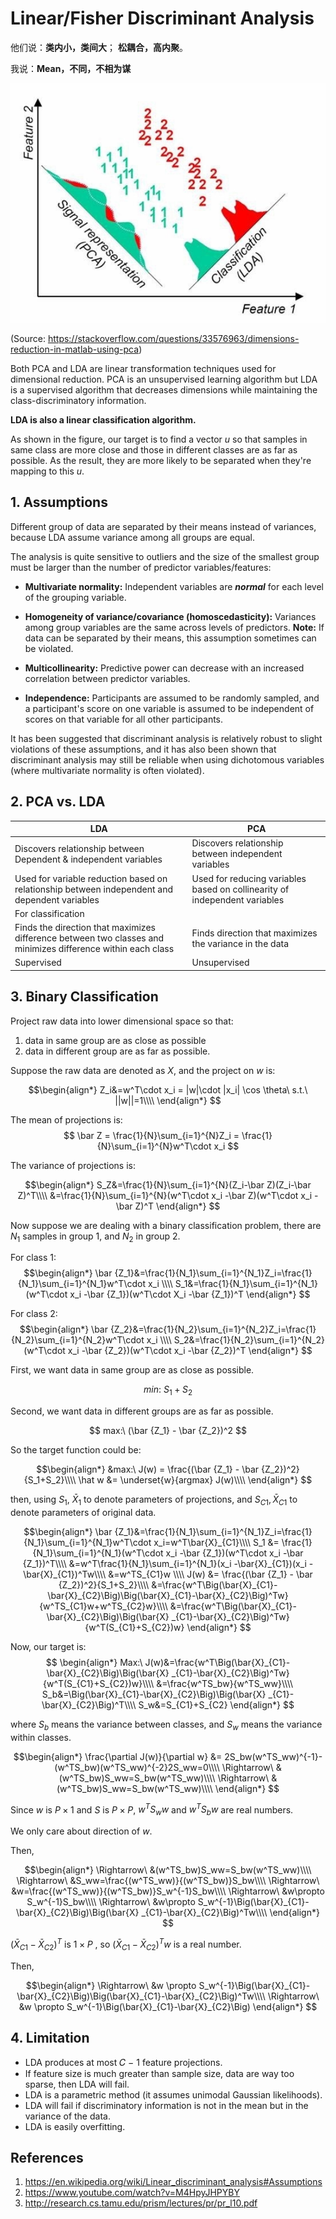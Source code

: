 # Linear/Fisher Discriminant Analysis
他们说：**类内小，类间大**； **松耦合，高内聚**。

我说：**Mean，不同，不相为谋**

![](media/15927713432363/15927731074977.jpg)

(Source: https://stackoverflow.com/questions/33576963/dimensions-reduction-in-matlab-using-pca)

Both PCA and LDA are linear transformation techniques used for dimensional reduction. PCA is an unsupervised learning algorithm but LDA is a supervised algorithm that decreases dimensions while maintaining the class-discriminatory information.

**LDA is also a linear classification algorithm.**

As shown in the figure, our target is to find a vector $u$ so that samples in same class are more close and those in different classes are as far as possible. As the result, they are more likely to be separated when they're mapping to this $u$.

## 1. Assumptions

Different group of data are separated by their means instead of variances, because LDA assume variance among all groups are equal.

The analysis is quite sensitive to outliers and the size of the smallest group must be larger than the number of predictor variables/features:

* **Multivariate normality:** Independent variables are _**normal**_ for each level of the grouping variable.


* **Homogeneity of variance/covariance (homoscedasticity):** Variances among group variables are the same across levels of predictors. 
    **Note:** If data can be separated by their means, this assumption sometimes can be violated.

* **Multicollinearity:** Predictive power can decrease with an increased correlation between predictor variables.

* **Independence:** Participants are assumed to be randomly sampled, and a participant's score on one variable is assumed to be independent of scores on that variable for all other participants.

It has been suggested that discriminant analysis is relatively robust to slight violations of these assumptions, and it has also been shown that discriminant analysis may still be reliable when using dichotomous variables (where multivariate normality is often violated).


## 2. PCA vs. LDA


| LDA                                                                                 | PCA                                              |
|-------------------------------------------------------------------------------------|--------------------------------------------------|
| Discovers relationship between Dependent & independent variables                    | Discovers relationship between independent variables |
| Used for variable reduction based on relationship between independent and dependent variables |         Used for reducing variables based on collinearity of independent variables                                         |
|           For classification                                                                          |                                                 |
|       Finds the direction that maximizes difference between two classes and minimizes difference within each class                                                                              |           Finds direction that maximizes the variance in the data                                      |
|           Supervised                                                                          |        Unsupervised                                         |



## 3. Binary Classification

Project raw data into lower dimensional space so that:
1. data in same group are as close as possible
2. data in different group are as far as possible.

 
Suppose the raw data are denoted as $X$, and the project on $w$ is:

$$\begin{align*}
Z_i&=w^T\cdot x_i = |w|\cdot |x_i| \cos \theta\ s.t.\ ||w||=1\\\\
\end{align*}
$$

The mean of projections is:
$$
\bar Z = \frac{1}{N}\sum_{i=1}^{N}Z_i = \frac{1}{N}\sum_{i=1}^{N}w^T\cdot x_i 
$$

The variance of projections is:

$$\begin{align*}
S_Z&=\frac{1}{N}\sum_{i=1}^{N}(Z_i-\bar Z)(Z_i-\bar Z)^T\\\\
&=\frac{1}{N}\sum_{i=1}^{N}(w^T\cdot x_i -\bar Z)(w^T\cdot x_i -\bar Z)^T
\end{align*}
$$

Now suppose we are dealing with a binary classification problem,  there are $N_1$ samples in group 1, and $N_2$ in group 2.

For class 1:
$$\begin{align*}
\bar {Z_1}&=\frac{1}{N_1}\sum_{i=1}^{N_1}Z_i=\frac{1}{N_1}\sum_{i=1}^{N_1}w^T\cdot x_i \\\\
S_1&=\frac{1}{N_1}\sum_{i=1}^{N_1}(w^T\cdot x_i -\bar {Z_1})(w^T\cdot X_i -\bar {Z_1})^T
\end{align*}
$$

For class 2:
$$\begin{align*}
\bar {Z_2}&=\frac{1}{N_2}\sum_{i=1}^{N_2}Z_i=\frac{1}{N_2}\sum_{i=1}^{N_2}w^T\cdot x_i \\\\
S_2&=\frac{1}{N_2}\sum_{i=1}^{N_2}(w^T\cdot x_i -\bar {Z_2})(w^T\cdot x_i -\bar {Z_2})^T
\end{align*}
$$

First, we want data in same group are as close as possible. 

$$
min:\ S_1+S_2
$$

Second, we want data in different groups are as far as possible.

$$
max:\ (\bar {Z_1} - \bar {Z_2})^2
$$

So the target function could be:

$$\begin{align*}
&max:\ J(w) = \frac{(\bar {Z_1} - \bar {Z_2})^2}{S_1+S_2}\\\\
\hat w &= \underset{w}{argmax} J(w)\\\\
\end{align*}
$$

then, using $S_1,\ \bar X_1$ to denote parameters of projections, and $S_{C1}, \bar X_{C1}$ to denote parameters of original data.

$$\begin{align*}
\bar {Z_1}&=\frac{1}{N_1}\sum_{i=1}^{N_1}Z_i=\frac{1}{N_1}\sum_{i=1}^{N_1}w^T\cdot x_i=w^T\bar{X}_{C1}\\\\
S_1 &= \frac{1}{N_1}\sum_{i=1}^{N_1}(w^T\cdot x_i -\bar {Z_1})(w^T\cdot x_i -\bar {Z_1})^T\\\\
&=w^T\frac{1}{N_1}\sum_{i=1}^{N_1}(x_i -\bar{X}_{C1})(x_i -\bar{X}_{C1})^Tw\\\\
&=w^TS_{C1}w
\\\\
J(w) &= \frac{(\bar {Z_1} - \bar {Z_2})^2}{S_1+S_2}\\\\
&=\frac{w^T\Big(\bar{X}_{C1}-\bar{X}_{C2}\Big)\Big(\bar{X}_{C1}-\bar{X}_{C2}\Big)^Tw}{w^TS_{C1}w+w^TS_{C2}w}\\\\
&=\frac{w^T\Big(\bar{X}_{C1}-\bar{X}_{C2}\Big)\Big(\bar{X} _{C1}-\bar{X}_{C2}\Big)^Tw}{w^T(S_{C1}+S_{C2})w}
\end{align*}
$$

Now, our target is:
$$
\begin{align*}
Max:\ J(w)&=\frac{w^T\Big(\bar{X}_{C1}-\bar{X}_{C2}\Big)\Big(\bar{X} _{C1}-\bar{X}_{C2}\Big)^Tw}{w^T(S_{C1}+S_{C2})w}\\\\
&=\frac{w^TS_bw}{w^TS_ww}\\\\
S_b&=\Big(\bar{X}_{C1}-\bar{X}_{C2}\Big)\Big(\bar{X} _{C1}-\bar{X}_{C2}\Big)^T\\\\
S_w&=S_{C1}+S_{C2}
\end{align*}
$$

where $S_b$ means the variance between classes, and $S_w$ means the variance within classes.

$$\begin{align*}
\frac{\partial J(w)}{\partial w} &= 2S_bw(w^TS_ww)^{-1}- (w^TS_bw)(w^TS_ww)^{-2}2S_ww=0\\\\
\Rightarrow\ &(w^TS_bw)S_ww=S_bw(w^TS_ww)\\\\
\Rightarrow\ &(w^TS_bw)S_ww=S_bw(w^TS_ww)\\\\
\end{align*}
$$

Since $w$ is $P\times 1$ and $S$ is $P\times P$, $w^TS_ww$ and $w^TS_bw$ are real numbers. 

We only care about direction of $w$. 

Then,

$$\begin{align*}
\Rightarrow\ &(w^TS_bw)S_ww=S_bw(w^TS_ww)\\\\
\Rightarrow\ &S_ww=\frac{(w^TS_ww)}{(w^TS_bw)}S_bw\\\\
\Rightarrow\ &w=\frac{(w^TS_ww)}{(w^TS_bw)}S_w^{-1}S_bw\\\\
\Rightarrow\ &w\propto S_w^{-1}S_bw\\\\
\Rightarrow\ &w\propto S_w^{-1}\Big(\bar{X}_{C1}-\bar{X}_{C2}\Big)\Big(\bar{X} _{C1}-\bar{X}_{C2}\Big)^Tw\\\\
\end{align*}
$$


$(\bar X_{C1}-\bar X_{C2})^T$ is $1\times P$ , so $\Big(\bar X_{C1}-\bar X_{C2}\Big)^Tw$ is a real number. 

Then,

$$\begin{align*}
\Rightarrow\ &w \propto S_w^{-1}\Big(\bar{X}_{C1}-\bar{X}_{C2}\Big)\Big(\bar{X}_{C1}-\bar{X}_{C2}\Big)^Tw\\\\
\Rightarrow\ &w \propto S_w^{-1}\Big(\bar{X}_{C1}-\bar{X}_{C2}\Big)
\end{align*}
$$

## 4. Limitation

* LDA produces at most 𝐶 − 1 feature projections.
* If feature size is much greater than sample size, data are way too sparse, then LDA will fail.
* LDA is a parametric method (it assumes unimodal Gaussian likelihoods).
* LDA will fail if discriminatory information is not in the mean but in the variance of the data.
* LDA is easily overfitting.


## References

1. https://en.wikipedia.org/wiki/Linear_discriminant_analysis#Assumptions
2. https://www.youtube.com/watch?v=M4HpyJHPYBY
3. http://research.cs.tamu.edu/prism/lectures/pr/pr_l10.pdf